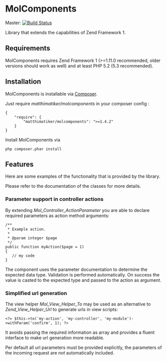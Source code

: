 # MolComponents #

Master: [![Build Status](https://secure.travis-ci.org/Matthimatiker/MolComponents.png?branch=master)](http://travis-ci.org/Matthimatiker/MolComponents)

Library that extends the capabilities of Zend Framework 1.

## Requirements ##

MolComponents requires Zend Framework 1 (>=1.11.0 recommended, older versions should work as well) 
and at least PHP 5.2 (5.3 recommended).

## Installation ##

MolComponents is installable via  [Composer](https://github.com/composer/composer).

Just require *matthimatiker/molcomponents* in your composer config :

    {
        "require": {
            "matthimatiker/molcomponents": ">=1.4.2"
        }
    }
    
Install MolComponents via 

    php composer.phar install
    
## Features ##

Here are some examples of the functionality that is provided by the library.

Please refer to the documentation of the classes for more details.

### Parameter support in controller actions ###

By extending *Mol_Controller_ActionParameter* you are able to declare 
required parameters as action method arguments:

    /**
     * Example action.
     *
     * @param integer $page
     */
    public function myAction($page = 1) 
    {
       // my code
    }
    
The component uses the parameter documentation to determine the expected
data type. Validation is performed automatically. On success the value is 
casted to the expected type and passed to the action as argument.

### Simplified url generation ###

The view helper *Mol_View_Helper_To* may be used as an alternative to 
*Zend_View_Helper_Url* to generate urls in view scripts:

    <?= $this->to('my-action', 'my-controller', 'my-module')->withParam('confirm', 1); ?>
    
It avoids passing the required information as array and provides a fluent 
interface to make url generation more readable.

Per default all url parameters must be provided explicitly, the parameters of 
the incoming request are *not* automatically included.
